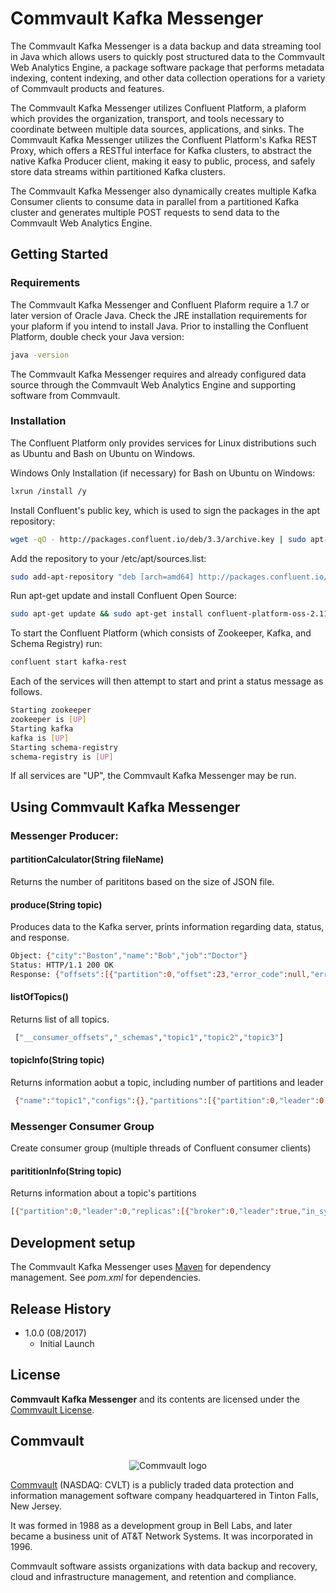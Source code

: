 # Commvault Kafka Messenger
The Commvault Kafka Messenger is a data backup and data streaming tool in Java which allows users to quickly post structured data to the Commvault Web Analytics Engine, a package software package that performs metadata indexing, content indexing, and other data collection operations for a variety of Commvault products and features.

The Commvault Kafka Messenger utilizes Confluent Platform, a plaform which provides the organization, transport, and tools necessary to coordinate between multiple data sources, applications, and sinks. The Commvault Kafka Messenger utilizes the Confluent Platform's Kafka REST Proxy, which offers a RESTful interface for Kafka clusters, to abstract the native Kafka Producer client, making it easy to public, process, and safely store data streams within partitioned Kafka clusters.

The Commvault Kafka Messenger also dynamically creates multiple Kafka Consumer clients to consume data in parallel from a partitioned Kafka cluster and generates multiple POST requests to send data to the Commvault Web Analytics Engine.

## Getting Started

### Requirements
The Commvault Kafka Messenger and Confluent Plaform require a 1.7 or later version of Oracle Java. Check the JRE installation requirements for your plaform if you intend to install Java. Prior to installing the Confluent Platform, double check your Java version:

```sh
java -version
```
The Commvault Kafka Messenger requires and already configured data source through the Commvault Web Analytics Engine and supporting software from Commvault.

### Installation
The Confluent Platform only provides services for Linux distributions such as Ubuntu and Bash on Ubuntu on Windows. 

Windows Only Installation (if necessary) for Bash on Ubuntu on Windows:
```sh
lxrun /install /y
```
Install Confluent's public key, which is used to sign the packages in the apt repository:

```sh
wget -qO - http://packages.confluent.io/deb/3.3/archive.key | sudo apt-key add -
```
Add the repository to your /etc/apt/sources.list:

```sh
sudo add-apt-repository "deb [arch=amd64] http://packages.confluent.io/deb/3.3 stable main"
```

Run apt-get update and install Confluent Open Source:

```sh
sudo apt-get update && sudo apt-get install confluent-platform-oss-2.11
```
To start the Confluent Platform (which consists of Zookeeper, Kafka, and Schema Registry) run:
```sh
confluent start kafka-rest
```
Each of the services will then attempt to start and print a status message as follows. 
```sh
Starting zookeeper
zookeeper is [UP]
Starting kafka
kafka is [UP]
Starting schema-registry
schema-registry is [UP]
```

If all services are "UP", the Commvault Kafka Messenger may be run.

## Using Commvault Kafka Messenger
### Messenger Producer:
#### partitionCalculator(String fileName)
Returns the number of parititons based on the size of JSON file.

#### produce(String topic)
Produces data to the Kafka server, prints information regarding data, status, and response.
```sh
Object: {"city":"Boston","name":"Bob","job":"Doctor"}
Status: HTTP/1.1 200 OK
Response: {"offsets":[{"partition":0,"offset":23,"error_code":null,"error":null}],"key_schema_id":null,"value_schema_id":null}
```

#### listOfTopics()
Returns list of all topics.
```sh
 ["__consumer_offsets","_schemas","topic1","topic2","topic3"]
```

#### topicInfo(String topic)
Returns information aobut a topic, including number of partitions and leader
```sh
 {"name":"topic1","configs":{},"partitions":[{"partition":0,"leader":0,"replicas":[{"broker":0,"leader":true,"in_sync":true}]}]}
```

### Messenger Consumer Group
Create consumer group (multiple threads of Confluent consumer clients)

#### parititionInfo(String topic)
Returns information about a topic's partitions
```sh
[{"partition":0,"leader":0,"replicas":[{"broker":0,"leader":true,"in_sync":true}]}]
```
## Development setup

The Commvault Kafka Messenger uses [Maven](https://maven.apache.org/) for dependency management. See *pom.xml* for dependencies.

## Release History

* 1.0.0 (08/2017)
    * Initial Launch

## License

**Commvault Kafka Messenger** and its contents are licensed under the [Commvault License](https://raw.githubusercontent.com/CommvaultEngg/cvpysdk/master/LICENSE.txt).

## Commvault 
<p align="center">
    <img src="https://upload.wikimedia.org/wikipedia/en/thumb/1/12/Commvault_logo.png/150px-Commvault_logo.png" alt="Commvault logo" title="Commvault"  />
</p>

[Commvault](https://www.commvault.com) (NASDAQ: CVLT) is a publicly traded data protection and information management software company headquartered in Tinton Falls, New Jersey.

It was formed in 1988 as a development group in Bell Labs, and later became a business unit of AT&T Network Systems. It was incorporated in 1996.

Commvault software assists organizations with data backup and recovery, cloud and infrastructure management, and retention and compliance.

